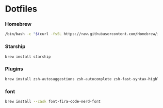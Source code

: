 # Dotfiles

### Homebrew

```bash
/bin/bash -c "$(curl -fsSL https://raw.githubusercontent.com/Homebrew/install/HEAD/install.sh)"
```

### Starship

```bash
brew install starship
```

### Plugins

```bash
brew install zsh-autosuggestions zsh-autocomplete zsh-fast-syntax-highlighting
```

### font

```bash
brew install --cask font-fira-code-nerd-font
```
